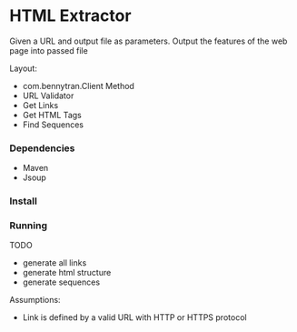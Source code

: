 # HTML Extractor
Given a URL and output file as parameters. Output the features of the web
page into passed file

Layout: 
* com.bennytran.Client Method
* URL Validator
* Get Links
* Get HTML Tags
* Find Sequences 

### Dependencies
* Maven
* Jsoup

### Install

### Running

TODO
* generate all links
* generate html structure
* generate sequences

Assumptions:
* Link is defined by a valid URL with HTTP or HTTPS protocol
